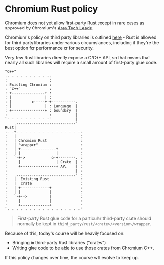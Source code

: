 # Chromium Rust policy

Chromium does not yet allow first-party Rust except in rare cases as approved by
Chromium's
[Area Tech Leads](https://source.chromium.org/chromium/chromium/src/+/main:ATL_OWNERS).

Chromium's policy on third party libraries is outlined
[here](https://chromium.googlesource.com/chromium/src/+/main/docs/adding_to_third_party.md#rust) -
Rust is allowed for third party libraries under various circumstances, including
if they're the best option for performance or for security.

Very few Rust libraries directly expose a C/C++ API, so that means that nearly
all such libraries will require a small amount of first-party glue code.

```bob
"C++"
.- - - - - - - - - -.
:                   :
: Existing Chromium :
: "C++"             :
: +---------------+ :
: |               | :
: |         o-----+-+-----------.
: |               | : Language  |
: +---------------+ : boundary  |
:                   :           |
`- - - - - - - - - -'           |
    .---------------------------'
Rust|
.- -+- - - - - - - - - - - - - - -.
:   |                             :
:   | Chromium Rust               :
:   | "wrapper"                   :
:   | +----------------+          :
:   | |                |          :
:   `-+->            o-+--------. :
:     |                | Crate  | :
:     +----------------+ API    | :
:                               | :
:   .---------------------------' :
:   |  Existing Rust              :
:   |  crate                      :
:   | +-------------+             :
:   | |             |             :
:   `-+-->          |             :
:     |             |             :
:     +-------------+             :
`- - - - - - - - - - - - - - - - -'
```

> First-party Rust glue code for a particular third-party crate should normally
> be kept in `third_party/rust/<crate>/<version>/wrapper`.

Because of this, today's course will be heavily focused on:

- Bringing in third-party Rust libraries ("crates")
- Writing glue code to be able to use those crates from Chromium C++.

If this policy changes over time, the course will evolve to keep up.
